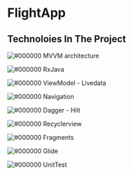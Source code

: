 # FlightApp

## Technoloies In The Project

![#000000](https://via.placeholder.com/15/000000/000000?text=+) MVVM architecture

![#000000](https://via.placeholder.com/15/000000/000000?text=+) RxJava

![#000000](https://via.placeholder.com/15/000000/000000?text=+) ViewModel - Livedata

![#000000](https://via.placeholder.com/15/000000/000000?text=+) Navigation

![#000000](https://via.placeholder.com/15/000000/000000?text=+) Dagger - Hilt

![#000000](https://via.placeholder.com/15/000000/000000?text=+) Recyclerview

![#000000](https://via.placeholder.com/15/000000/000000?text=+) Fragments

![#000000](https://via.placeholder.com/15/000000/000000?text=+) Glide

![#000000](https://via.placeholder.com/15/000000/000000?text=+) UnitTest
